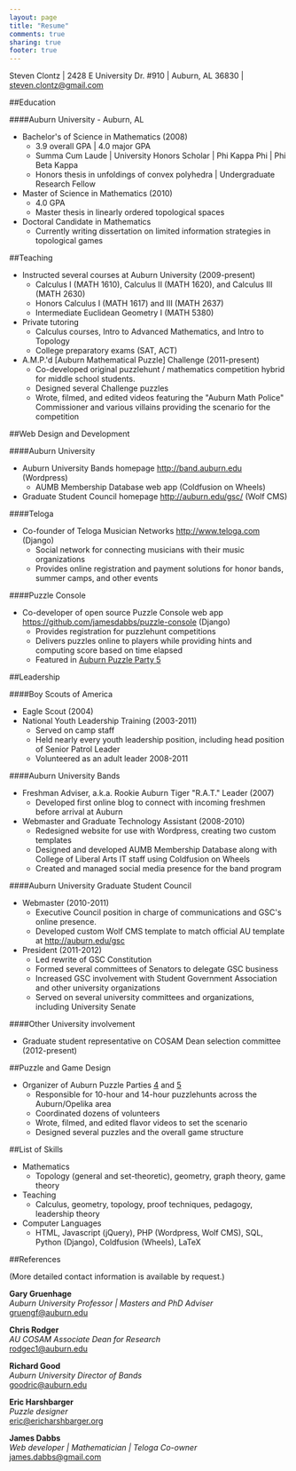 ```yaml
---
layout: page
title: "Resume"
comments: true
sharing: true
footer: true
---
```


Steven Clontz |
2428 E University Dr. #910 |
Auburn, AL 36830 |
<steven.clontz@gmail.com>

##Education

####Auburn University - Auburn, AL

* Bachelor's of Science in Mathematics (2008)
    * 3.9 overall GPA | 4.0 major GPA
    * Summa Cum Laude | University Honors Scholar | Phi Kappa Phi | Phi Beta Kappa 
    * Honors thesis in unfoldings of convex polyhedra | Undergraduate Research Fellow
* Master of Science in Mathematics (2010)
    * 4.0 GPA
    * Master thesis in linearly ordered topological spaces
* Doctoral Candidate in Mathematics
    * Currently writing dissertation on limited information strategies in topological games

##Teaching

* Instructed several courses at Auburn University (2009-present)
    * Calculus I (MATH 1610), Calculus II (MATH 1620), and Calculus III (MATH 2630)
    * Honors Calculus I (MATH 1617) and III (MATH 2637)
    * Intermediate Euclidean Geometry I (MATH 5380)
* Private tutoring 
    * Calculus courses, Intro to Advanced Mathematics, and Intro to Topology
    * College preparatory exams (SAT, ACT)
* A.M.P.'d [Auburn Mathematical Puzzle] Challenge (2011-present)
    * Co-developed original puzzlehunt / mathematics competition hybrid for middle school students.
    * Designed several Challenge puzzles
    * Wrote, filmed, and edited videos featuring the "Auburn Math Police" Commissioner and various villains providing the scenario for the competition

##Web Design and Development

####Auburn University

* Auburn University Bands homepage <http://band.auburn.edu> (Wordpress)
    * AUMB Membership Database web app (Coldfusion on Wheels)
* Graduate Student Council homepage <http://auburn.edu/gsc/> (Wolf CMS)

####Teloga

* Co-founder of Teloga Musician Networks <http://www.teloga.com> (Django)
    * Social network for connecting musicians with their music organizations
    * Provides online registration and payment solutions for honor bands, summer camps, and other events
    
####Puzzle Console

* Co-developer of open source Puzzle Console web app <https://github.com/jamesdabbs/puzzle-console> (Django)
    * Provides registration for puzzlehunt competitions
    * Delivers puzzles online to players while providing hints and computing score based on time elapsed
    * Featured in [Auburn Puzzle Party 5](http://auburnpuzzleparty.wikia.com/wiki/APP5)

##Leadership

####Boy Scouts of America

* Eagle Scout (2004)
* National Youth Leadership Training (2003-2011)
    * Served on camp staff
    * Held nearly every youth leadership position, including head position of Senior Patrol Leader
    * Volunteered as an adult leader 2008-2011

####Auburn University Bands

* Freshman Adviser, a.k.a. Rookie Auburn Tiger "R.A.T." Leader (2007)
    * Developed first online blog to connect with incoming freshmen before arrival at Auburn
* Webmaster and Graduate Technology Assistant (2008-2010)
    * Redesigned website for use with Wordpress, creating two custom templates
    * Designed and developed AUMB Membership Database along with College of Liberal Arts IT staff using Coldfusion on Wheels
    * Created and managed social media presence for the band program

####Auburn University Graduate Student Council

* Webmaster (2010-2011)
    * Executive Council position in charge of communications and GSC's online presence.
    * Developed custom Wolf CMS template to match official AU template at <http://auburn.edu/gsc>
* President (2011-2012)
    * Led rewrite of GSC Constitution
    * Formed several committees of Senators to delegate GSC business
    * Increased GSC involvement with Student Government Association and other university organizations
    * Served on several university committees and organizations, including University Senate

####Other University involvement

* Graduate student representative on COSAM Dean selection committee (2012-present)

##Puzzle and Game Design

* Organizer of Auburn Puzzle Parties [4](http://auburnpuzzleparty.wikia.com/wiki/APP4) and [5](http://auburnpuzzleparty.wikia.com/wiki/APP5)
    * Responsible for 10-hour and 14-hour puzzlehunts across the Auburn/Opelika area
    * Coordinated dozens of volunteers
    * Wrote, filmed, and edited flavor videos to set the scenario
    * Designed several puzzles and the overall game structure
    
##List of Skills

* Mathematics
    * Topology (general and set-theoretic), geometry, graph theory, game theory
* Teaching
    * Calculus, geometry, topology, proof techniques, pedagogy, leadership theory
* Computer Languages
    * HTML, Javascript (jQuery), PHP (Wordpress, Wolf CMS), SQL, Python (Django), Coldfusion (Wheels), LaTeX

##References

(More detailed contact information is available by request.)

**Gary Gruenhage**<br />
*Auburn University Professor | Masters and PhD Adviser*<br />
<gruengf@auburn.edu>

**Chris Rodger**<br />
*AU COSAM Associate Dean for Research*<br />
<rodgec1@auburn.edu>

**Richard Good**<br />
*Auburn University Director of Bands*<br />
<goodric@auburn.edu>

**Eric Harshbarger**<br />
*Puzzle designer*<br />
<eric@ericharshbarger.org>

**James Dabbs**<br />
*Web developer | Mathematician | Teloga Co-owner*<br />
<james.dabbs@gmail.com>

